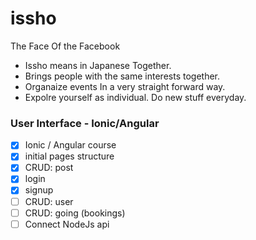 # issho
The Face Of the Facebook
- Issho means in Japanese Together.
- Brings people with the same interests together.
- Organaize events In a very straight forward way.
- Expolre yourself as individual. Do new stuff everyday.

### User Interface - Ionic/Angular

- [x] Ionic / Angular course
- [x] initial pages structure
- [x] CRUD: post
- [x] login
- [x] signup
- [ ] CRUD: user
- [ ] CRUD: going (bookings)
- [ ] Connect NodeJs api
